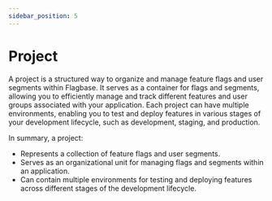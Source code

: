 ```yaml
---
sidebar_position: 5
---
```


# Project

A project is a structured way to organize and manage feature flags and user segments within Flagbase. It serves as a container for flags and segments, allowing you to efficiently manage and track different features and user groups associated with your application. Each project can have multiple environments, enabling you to test and deploy features in various stages of your development lifecycle, such as development, staging, and production.

In summary, a project:

- Represents a collection of feature flags and user segments.
- Serves as an organizational unit for managing flags and segments within an application.
- Can contain multiple environments for testing and deploying features across different stages of the development lifecycle.
